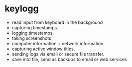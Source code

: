 # keylogg



- read input from keyboard in the background
- capturing timestamps 
- logging timestamps,
- taking screenshots
- computer information + network information
-  capturing active window titles,
- sending logs via email or secure file transfer. 
- save into file, send as backups to email or web services







